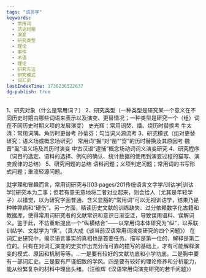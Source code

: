 ```yaml
---
tags: "语言学"
keywords:
  - 常用词
  - 历史时期
  - 演变
  - 研究类型
  - 理论
  - 事件
  - 术语
  - 理论
  - 研究方法
  - 研究模式
  - 词汇史
lastIndexTime: 1736236522637
dg-publish: true
---
```

1、研究对象（什么是常用词？）
2、研究类型（一种类型是研究某一个意义在不同历史时期由哪些词语来表示以及演变、更替情况；一种类型是研究一个（组）词在不同历史时期义项的发展演变）
史光辉：常用词焚、燔、烧历时替换考
牛太清：常用词隅、角历时更替考
孙菊芬：勾当词义源流考
3、研究模式（组对更替研究；语义场或概念场研究）
常用词“掘”对“凿”“穿”的历时替换及其原因考
魏晋“虱”语义场及其历时演变
中古汉语“逮捕”概念场动词词义演变研究
4、研究程序（词目的选定、语料的选择、例句的确认、统计数据的使用到演变过程的猫写、演变规律的总结）
5、研究问题的总结
语料问题；义项判定问题；常用词的书写形式问题；重流轻源问题。

就学理和冒趣而言，常用词研究与[[03 pages/201传统语言文字学/训诂学\|训诂学]]研究本为二事；但若有意无意地将二者对立起来，则会给人（尤其是年轻学子）以错觉，以为研究字面普通、含义显豁的“常用词”可以无视训诂学，结果乃是种种弊病和“硬伤”。另一方面，精读历史文献的训练缺失、过分依赖数字化古籍和教据库，使得常用词研究者的文献常识和意识日渐空泛，导致误用语料、误解词义。鉴于此，不坊重新提出一个“纵横结合”——以常用词本体研究为“纵”，以系联训站学、文献学为“横”。（真大成《谈当前汉语常用词演变研究的四个问题》）
在词汇史研究中，揭示语言事实的真相也是首要任务。描写是第一位的，解释是第二位的。只有在对词汇演变的史实作出充分而可靠的描写的基础上，才有可能解释演变的模式、原因和机制等等。…一是要有较好的文献功底和小学功底。二是胸中要有一部词汇史。三是要有严谨细致的学风。四是要有较好的理论修养和分析能力，能从纷繁复杂的材料中理出头绪。（汪维辉《汉语常用词演变研究的若千问题》）